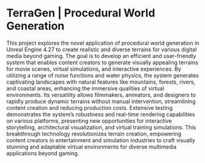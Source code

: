 # TerraGen | Procedural World Generation

This project explores the novel application of procedural world generation in Unreal Engine 4.27 to create realistic and diverse terrains for various digital media beyond
gaming. The goal is to develop an efficient and user-friendly system that enables content
creators to generate visually appealing terrains for movie scenes, virtual simulations, and
interactive experiences.
By utilizing a range of noise functions and water physics, the system generates captivating landscapes with natural features like mountains, forests, rivers, and coastal areas,
enhancing the immersive qualities of virtual environments. Its versatility allows filmmakers, animators, and designers to rapidly produce dynamic terrains without manual
intervention, streamlining content creation and reducing production costs.
Extensive testing demonstrates the system’s robustness and real-time rendering capabilities on various platforms, presenting new opportunities for interactive storytelling,
architectural visualization, and virtual training simulations. This breakthrough technology revolutionizes terrain creation, empowering content creators in entertainment and
simulation industries to craft visually stunning and adaptable virtual environments for
diverse multimedia applications beyond gaming.
